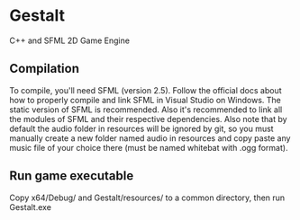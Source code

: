 # Gestalt
 C++ and SFML 2D Game Engine

## Compilation
To compile, you'll need SFML (version 2.5). Follow the official docs about how to properly compile and link SFML in Visual Studio on Windows. The static version of SFML is recommended. Also it's recommended to link all the modules of SFML and their respective dependencies.
Also note that by default the audio folder in resources will be ignored by git, so you must manually create a new folder named audio in resources and copy paste any music file of your choice there (must be named whitebat with .ogg format).

## Run game executable
 Copy x64/Debug/ and Gestalt/resources/ to a common directory, then run Gestalt.exe